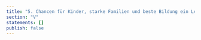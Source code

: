 ```yaml
---
title: "5. Chancen für Kinder, starke Familien und beste Bildung ein Leben lang"
section: "V"
statements: []
publish: false
---
```


